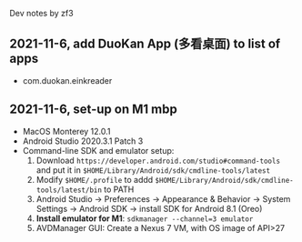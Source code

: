 
Dev notes by zf3

## 2021-11-6, add DuoKan App (多看桌面) to list of apps
 * com.duokan.einkreader

## 2021-11-6, set-up on M1 mbp
 * MacOS Monterey 12.0.1
 * Android Studio 2020.3.1 Patch 3
 * Command-line SDK and emulator setup:
   1. Download `https://developer.android.com/studio#command-tools` and put it in `$HOME/Library/Android/sdk/cmdline-tools/latest`
   2. Modify `$HOME/.profile` to addd `$HOME/Library/Android/sdk/cmdline-tools/latest/bin` to PATH   
   3. Android Studio -> Preferences -> Appearance & Behavior -> System Settings -> Android SDK -> install SDK for Android 8.1 (Oreo)
   4. **Install emulator for M1**: `sdkmanager --channel=3 emulator`
   5. AVDManager GUI: Create a Nexus 7 VM, with OS image of API>27
```


